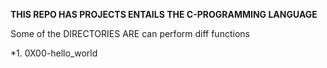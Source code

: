 **THIS REPO HAS PROJECTS ENTAILS THE C-PROGRAMMING LANGUAGE**


Some of the DIRECTORIES ARE  can perform diff functions

*1. 0X00-hello_world
